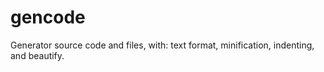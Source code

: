 # gencode

Generator source code and files, with: text format, minification, indenting, and beautify.
